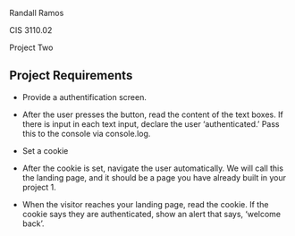 Randall Ramos

CIS 3110.02

Project Two

## Project Requirements
- Provide a authentification screen. 

- After the user presses the button, read the content of the text boxes. If there is input in each text input, declare the user ‘authenticated.’ Pass this to the console via console.log.

- Set a cookie

- After the cookie is set, navigate the user automatically. We will call this the landing page, and it should be a page you have already built in your project 1.

- When the visitor reaches your landing page, read the cookie. If the cookie says they are authenticated, show an alert that says, ‘welcome back’.
 
